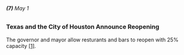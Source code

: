 ###### **(7)** May 1

### Texas and the City of Houston Announce Reopening

The governor and mayor allow resturants and bars to reopen with 25% capacity [[1]](https://www.click2houston.com/news/local/2020/05/02/tracking-coronavirus-a-timeline-from-the-first-case-to-phase-1-of-reopening-texas-2-months-later/).